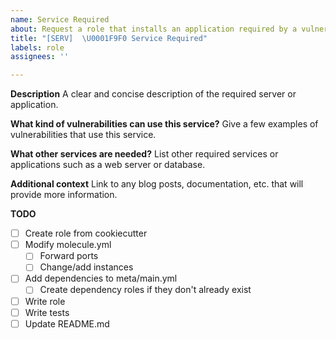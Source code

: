 ```yaml
---
name: Service Required
about: Request a role that installs an application required by a vulnerability.
title: "[SERV]  \U0001F9F0 Service Required"
labels: role
assignees: ''

---
```


**Description**
A clear and concise description of the required server or application. 

**What kind of vulnerabilities can use this service?**
Give a few examples of vulnerabilities that use this service.

**What other services are needed?**
List other required services or applications such as a web server or database.

**Additional context**
Link to any blog posts, documentation, etc. that will provide more information.

**TODO**

- [ ]  Create role from cookiecutter
- [ ]  Modify molecule.yml
    - [ ]  Forward ports
    - [ ]  Change/add instances
- [ ]  Add dependencies to meta/main.yml
    - [ ]  Create dependency roles if they don't already exist
- [ ]  Write role
- [ ]  Write tests
- [ ]  Update README.md

